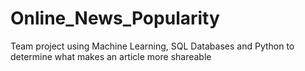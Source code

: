 # Online_News_Popularity
Team project using Machine Learning, SQL Databases and Python to determine what makes an article more shareable

